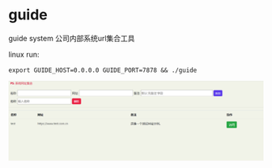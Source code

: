 # guide
guide system
公司内部系统url集合工具

linux run:

```shell
export GUIDE_HOST=0.0.0.0 GUIDE_PORT=7878 && ./guide

```

![](pic/dosc.png)
